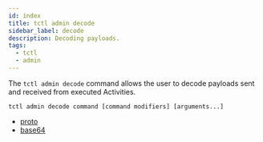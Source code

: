 ```yaml
---
id: index
title: tctl admin decode
sidebar_label: decode
description: Decoding payloads.
tags:
  - tctl
  - admin
---
```


The `tctl admin decode` command allows the user to decode payloads sent and received from executed Activities.

`tctl admin decode command [command modifiers] [arguments...]`

- [proto](/tctl-v1/admin/decode/proto)
- [base64](/tctl-v1/admin/decode/base64)
